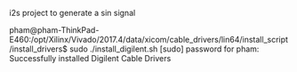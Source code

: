i2s project to generate a sin signal

pham@pham-ThinkPad-E460:/opt/Xilinx/Vivado/2017.4/data/xicom/cable_drivers/lin64/install_script/install_drivers$ sudo ./install_digilent.sh 
[sudo] password for pham: 
Successfully installed Digilent Cable Drivers

